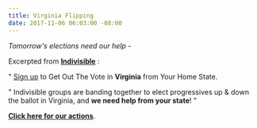 ```yaml
---
title: Virginia Flipping
date: 2017-11-06 06:03:00 -08:00
---
```


*Tomorrow's elections need our help* -

Excerpted from [**Indivisible**](https://www.indivisible.org/) :

"  [Sign up](https://www.indivisible.org/gotv-virginia/) to Get Out The Vote in **Virginia** from Your Home State.

"  Indivisible groups are banding together to elect progressives up & down the ballot in Virginia, and **we need help from your state**!  "

[**Click here for our actions**](https://www.indivisible.org/gotv-virginia/).

